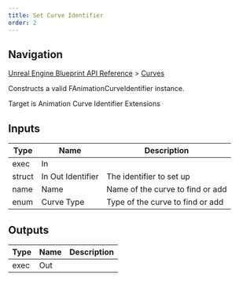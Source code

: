 ```yaml
---
title: Set Curve Identifier
order: 2
---
```

## Navigation

[Unreal Engine Blueprint API Reference](https://dev.epicgames.com/documentation/en-us/unreal-engine/BlueprintAPI) > [Curves](https://dev.epicgames.com/documentation/en-us/unreal-engine/BlueprintAPI/Curves)

Constructs a valid FAnimationCurveIdentifier instance.

Target is Animation Curve Identifier Extensions

## Inputs

| Type | Name | Description |
| --- | --- | --- |
| exec | In |  |
| struct | In Out Identifier | The identifier to set up |
| name | Name | Name of the curve to find or add |
| enum | Curve Type | Type of the curve to find or add |

## Outputs

| Type | Name | Description |
| --- | --- | --- |
| exec | Out |  |
